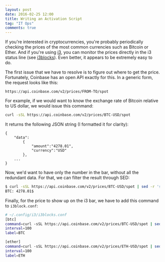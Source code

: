 ```yaml
---
layout: post
date: 2016-02-25 12:00
title: Writing an Activation Script
tag: "IT Ops"
comments: true
---
```


If you're interested in cryptocurrencies, you're probably periodically checking the prices of the most common currencies such as Bitcoin or Ether.
And if you're using [i3](https://i3wm.org/), you can monitor the prices directly in the i3 status line (see [i3blocks](https://github.com/vivien/i3blocks)). 
Even better, it appears to be extremely easy to do.

The first issue that we have to resolve is to figure out where to get the price.
Fortunately, Coinbase has an open API exactly for this.
In a generic form, the request looks like this:

```
https://api.coinbase.com/v2/prices/FROM-TO/spot
```

For example, if we would want to know the exchange rate of Bitcoin relative to US dollar, we would issue this command:

```bash
curl -sSL https://api.coinbase.com/v2/prices/BTC-USD/spot
```

It returns the following JSON string (I formatted it for clarity):

```
{
    "data":
        {
            "amount":"4278.01",
            "currency":"USD"
        },
    ...
}
```

Now, we'd want to have only the number in the bar, without all the redundant data.
For that, we can filter the result through SED:

```bash
$ curl -sSL https://api.coinbase.com/v2/prices/BTC-USD/spot | sed -r 's/[^0-9]*([0-9]+\.[0-9]+).*/BTC: \1$/g'
BTC: 4278.01$
```

Finally, for the price to show up on the i3 bar, we have to add this command to `i3block.conf`:

``` bash
# ~/.config/i3/i3blocks.conf
[btc]
command=curl -sSL https://api.coinbase.com/v2/prices/BTC-USD/spot | sed -r 's/[^0-9]*([0-9]+\.[0-9]+).*/BTC: \1$/g'
interval=100
label=BTC

[ether]
command=curl -sSL https://api.coinbase.com/v2/prices/ETH-USD/spot | sed -r 's/[^0-9]*([0-9]+\.[0-9]+).*/ETH: \1$/g'
interval=100
label=ETH
```

